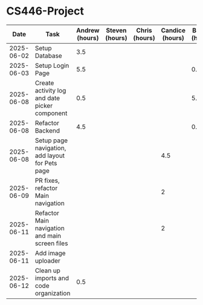 # CS446-Project

| Date       | Task                                            | Andrew (hours) | Steven (hours) | Chris (hours) | Candice (hours) | Bowen (hours) | Ashwin (hours) |
|------------|-------------------------------------------------|----------------|----------------|---------------|-----------------|---------------|----------------|
| 2025-06-02 | Setup Database                                  | 3.5            |                |               |                 |               |                |
| 2025-06-03 | Setup Login Page                                | 5.5            |                |               |                 | 0.5           |                |
| 2025-06-08 | Create activity log and date picker component   | 0.5            |                |               |                 | 5.5           |                |
| 2025-06-08 | Refactor Backend                                | 4.5            |                |               |                 | 0.5           |                |
| 2025-06-08 | Setup page navigation, add layout for Pets page |                |                |               | 4.5             |               |                |
| 2025-06-09 | PR fixes, refactor Main navigation              |                |                |               | 2               |               |                |
| 2025-06-11 | Refactor Main navigation and main screen files  |                |                |               | 2               |               |                |
| 2025-06-11 | Add image uploader                              |                |                |               |                 |               | ???            |
| 2025-06-12 | Clean up imports and code organization          | 0.5            |                |               |                 |               |                |

